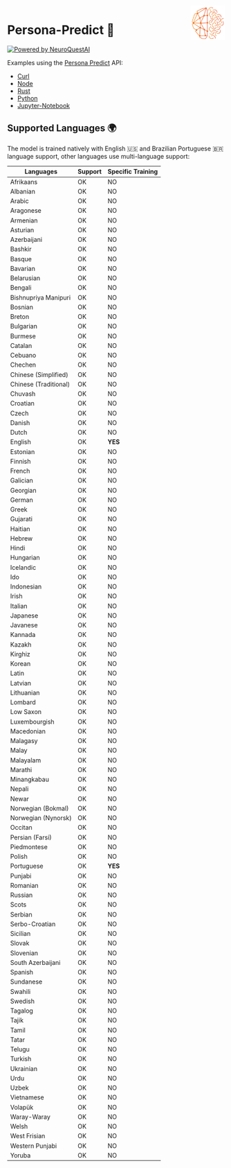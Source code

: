 <img src="https://raw.githubusercontent.com/NeuroQuestAi/neuroquestai.github.io/main/brand/products/persona-predict/persona-predict-orange-128.png" align="right" width="80" height="80"/>

# Persona-Predict 🌊

[![Powered by NeuroQuestAI](https://img.shields.io/badge/powered%20by-NeuroQuestAI-orange.svg?style=flat&colorA=E1523D&colorB=007D8A)](
https://neuroquest.ai)

Examples using the [Persona Predict](https://docs.neuroquest.ai/persona-predict/) API:

  - [Curl](curl)
  - [Node](node)
  - [Rust](rust)
  - [Python](python)
  - [Jupyter-Notebook](notebooks)

## Supported Languages 🌍

The model is trained natively with English 🇺🇸 and Brazilian Portuguese 🇧🇷 language support, other languages use multi-language support:

| Languages        | Support | Specific Training |
|------------------|---------| ------------------|
| Afrikaans        | OK      | NO                |
| Albanian         | OK      | NO                |
| Arabic           | OK      | NO                |
| Aragonese        | OK      | NO                |
| Armenian         | OK      | NO                |
| Asturian         | OK      | NO                |
| Azerbaijani      | OK      | NO                |
| Bashkir          | OK      | NO                |
| Basque           | OK      | NO                |
| Bavarian         | OK      | NO                |
| Belarusian       | OK      | NO                |
| Bengali          | OK      | NO                |
| Bishnupriya Manipuri | OK  | NO                |
| Bosnian          | OK      | NO                |
| Breton           | OK      | NO                |
| Bulgarian        | OK      | NO                |
| Burmese          | OK      | NO                |
| Catalan          | OK      | NO                |
| Cebuano          | OK      | NO                |
| Chechen          | OK      | NO                |
| Chinese (Simplified)  | OK | NO                |
| Chinese (Traditional) | OK | NO                |
| Chuvash          | OK      | NO                |
| Croatian         | OK      | NO                |
| Czech            | OK      | NO                |
| Danish           | OK      | NO                |
| Dutch            | OK      | NO                |
| English          | OK      | **YES**           |
| Estonian         | OK      | NO                |
| Finnish          | OK      | NO                |
| French           | OK      | NO                |
| Galician         | OK      | NO                |
| Georgian         | OK      | NO                |
| German           | OK      | NO                |
| Greek            | OK      | NO                |
| Gujarati         | OK      | NO                |
| Haitian          | OK      | NO                |
| Hebrew           | OK      | NO                |
| Hindi            | OK      | NO                |
| Hungarian        | OK      | NO                |
| Icelandic        | OK      | NO                |
| Ido              | OK      | NO                |
| Indonesian       | OK      | NO                |
| Irish            | OK      | NO                |
| Italian          | OK      | NO                |
| Japanese         | OK      | NO                |
| Javanese         | OK      | NO                |
| Kannada          | OK      | NO                |
| Kazakh           | OK      | NO                |
| Kirghiz          | OK      | NO                |
| Korean           | OK      | NO                |
| Latin            | OK      | NO                |
| Latvian          | OK      | NO                |
| Lithuanian       | OK      | NO                |
| Lombard          | OK      | NO                |
| Low Saxon        | OK      | NO                |
| Luxembourgish    | OK      | NO                |
| Macedonian       | OK      | NO                |
| Malagasy         | OK      | NO                |
| Malay            | OK      | NO                |
| Malayalam        | OK      | NO                |
| Marathi          | OK      | NO                |
| Minangkabau      | OK      | NO                |
| Nepali           | OK      | NO                |
| Newar            | OK      | NO                |
| Norwegian (Bokmal)  | OK   | NO                |
| Norwegian (Nynorsk) | OK   | NO                |
| Occitan          | OK      | NO                |
| Persian (Farsi)  | OK      | NO                |
| Piedmontese      | OK      | NO                |
| Polish           | OK      | NO                |
| Portuguese       | OK      | **YES**           |
| Punjabi          | OK      | NO                |
| Romanian         | OK      | NO                |
| Russian          | OK      | NO                |
| Scots            | OK      | NO                |
| Serbian          | OK      | NO                |
| Serbo-Croatian   | OK      | NO                |
| Sicilian         | OK      | NO                |
| Slovak           | OK      | NO                |
| Slovenian        | OK      | NO                |
| South Azerbaijani | OK     | NO                |
| Spanish          | OK      | NO                |
| Sundanese        | OK      | NO                |
| Swahili          | OK      | NO                |
| Swedish          | OK      | NO                |
| Tagalog          | OK      | NO                |
| Tajik            | OK      | NO                |
| Tamil            | OK      | NO                |
| Tatar            | OK      | NO                |
| Telugu           | OK      | NO                |
| Turkish          | OK      | NO                |
| Ukrainian        | OK      | NO                |
| Urdu             | OK      | NO                |
| Uzbek            | OK      | NO                |
| Vietnamese       | OK      | NO                |
| Volapük          | OK      | NO                |
| Waray-Waray      | OK      | NO                |
| Welsh            | OK      | NO                |
| West Frisian     | OK      | NO                |
| Western Punjabi  | OK      | NO                |
| Yoruba           | OK      | NO                |
